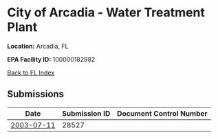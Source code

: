 # City of Arcadia - Water Treatment Plant

**Location:** Arcadia, FL

**EPA Facility ID:** 100000182982

[Back to FL Index](../../index.md)

## Submissions

| Date | Submission ID | Document Control Number |
|------|--------------|-------------------------|
| [2003-07-11](submissions/28527.md) | 28527 |  |
